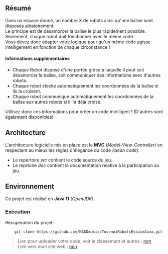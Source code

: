 ## Résumé

Dans un espace donné, un nombre X de robots ainsi qu'une balise sont disposés aléatoirement.  
Le principe est de désamorcer la balise le plus rapidement possible.  
Seulement, chaque robot doit fonctionner avec le même code.  
Vous devez donc adapter votre logique pour qu'un même code agisse intelligement en fonction de chaque circonstance !  

#### Informations supplémentaires

* Chaque Robot dispose d'une portée grâce à laquelle il peut soit désamorcer la balise, soit communiquer des informations avec d'autres robots.
* Chaque robot stocke automatiquement les coordonnées de la balise si ils la croisent.
* Chaque robot communique automatiquement les coordonnées de la balise aux autres robots si il l'a déjà croisé.

Utilisez donc ces informations pour créer un code intelligent ! (D'autres sont également disponibles)

## Architecture

L'architecture logicielle mis en place est le **MVC** *(Model-View-Controller)* en respectant au mieux les règles d'élégance du code *(clean code)*.  
  
* Le repertoire *src* contient le code source du jeu.
* Le reprtoire *doc* contient la documentation relative à la participation au jeu.

## Environnement

Ce projet est réalisé en **Java 11** *(OpenJDK)*.

### Exécution

Récupération du projet:
~~~
    git clone https://github.com/KASDmusic/TournoiRobotsEssaimJava.git
~~~

> Lien pour uploader votre code, voir le classement et autres : [non](https://google.com)  
> Lien vers mon site web : [non](https://google.com)  

